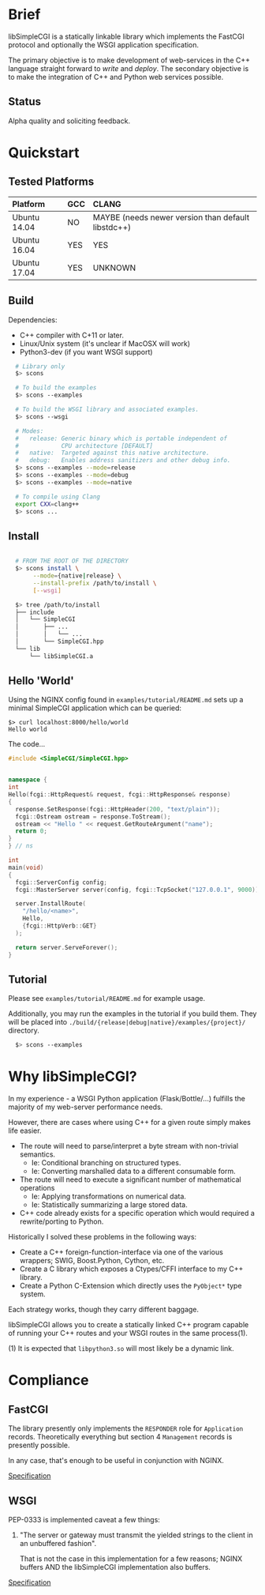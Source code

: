 # Brief

  libSimpleCGI is a statically linkable library which implements the
FastCGI protocol and optionally the WSGI application specification.

  The primary objective is to make development of web-services in the
C++ language straight forward to *write* and *deploy*.  The secondary
objective is to make the integration of C++ and Python web services
possible.

## Status

  Alpha quality and soliciting feedback.


# Quickstart

## Tested Platforms

| Platform    | GCC | CLANG
|:------------|:----|:----------------------------------------------------------
| Ubuntu 14.04| NO  | MAYBE (needs newer version than default libstdc++)
| Ubuntu 16.04| YES | YES
| Ubuntu 17.04| YES | UNKNOWN

## Build

Dependencies:

  - C++ compiler with C+11 or later.
  - Linux/Unix system (it's unclear if MacOSX will work)
  - Python3-dev (if you want WSGI support)


```bash
  # Library only
  $> scons

  # To build the examples
  $> scons --examples

  # To build the WSGI library and associated examples.
  $> scons --wsgi

  # Modes:
  #   release: Generic binary which is portable independent of
  #            CPU architecture [DEFAULT]
  #   native:  Targeted against this native architecture.
  #   debug:   Enables address sanitizers and other debug info.
  $> scons --examples --mode=release
  $> scons --examples --mode=debug
  $> scons --examples --mode=native

  # To compile using Clang
  export CXX=clang++
  $> scons ...
```

## Install

```bash

  # FROM THE ROOT OF THE DIRECTORY
  $> scons install \
       --mode={native|release} \
       --install-prefix /path/to/install \
       [--wsgi]

  $> tree /path/to/install
  ├── include
  │   └── SimpleCGI
  │       ├── ...
  │       │   └── ...
  │       └── SimpleCGI.hpp
  └── lib
      └── libSimpleCGI.a

```


## Hello 'World'

Using the NGINX config found in `examples/tutorial/README.md` sets up a minimal
SimpleCGI application which can be queried:

    $> curl localhost:8000/hello/world
    Hello world

The code...

```cpp
#include <SimpleCGI/SimpleCGI.hpp>


namespace {
int
Hello(fcgi::HttpRequest& request, fcgi::HttpResponse& response)
{
  response.SetResponse(fcgi::HttpHeader(200, "text/plain"));
  fcgi::Ostream ostream = response.ToStream();
  ostream << "Hello " << request.GetRouteArgument("name");
  return 0;
}
} // ns

int
main(void)
{
  fcgi::ServerConfig config;
  fcgi::MasterServer server(config, fcgi::TcpSocket("127.0.0.1", 9000));

  server.InstallRoute(
    "/hello/<name>",
    Hello,
    {fcgi::HttpVerb::GET}
  );

  return server.ServeForever();
}
```

## Tutorial

Please see `examples/tutorial/README.md` for example usage.

Additionally, you may run the examples in the tutorial if you build them.  They
will be placed into `./build/{release|debug|native}/examples/{project}/`
directory.

```bash
  $> scons --examples
```

# Why libSimpleCGI?

  In my experience - a WSGI Python application (Flask/Bottle/...) fulfills the
majority of my web-server performance needs.

However, there are cases where using C++ for a given route simply makes
life easier.

  - The route will need to parse/interpret a byte stream with non-trivial
    semantics.
    - Ie: Conditional branching on structured types.
    - Ie: Converting marshalled data to a different consumable form.
  - The route will need to execute a significant number of mathematical
    operations
    - Ie: Applying transformations on numerical data.
    - Ie: Statistically summarizing a large stored data.
  - C++ code already exists for a specific operation which would required a
    rewrite/porting to Python.

Historically I solved these problems in the following ways:

  - Create a C++ foreign-function-interface via one of the various wrappers;
    SWIG, Boost.Python, Cython, etc.
  - Create a C library which exposes a Ctypes/CFFI interface to my C++ library.
  - Create a Python C-Extension which directly uses the `PyObject*` type
    system.

Each strategy works, though they carry different baggage.

libSimpleCGI allows you to create a statically linked C++ program capable of
running your C++ routes and your WSGI routes in the same process(1).


(1) It is expected that `libpython3.so` will most likely be a dynamic link.


# Compliance

## FastCGI

  The library presently only implements the `RESPONDER` role for
`Application` records.  Theoretically everything but section 4
`Management` records is presently possible.

  In any case, that's enough to be useful in conjunction with NGINX.

  [Specification](https://htmlpreview.github.io/?https://github.com/FastCGI-Archives/fcgi2/blob/master/doc/fcgi-spec.html#S4)

## WSGI

  PEP-0333 is implemented caveat a few things:

  1.  "The server or gateway must transmit the yielded strings to the
      client in an unbuffered fashion".

      That is not the case in this implementation for a few reasons;
      NGINX buffers AND the libSimpleCGI implementation also buffers.

  [Specification](https://www.python.org/dev/peps/pep-0333/)
